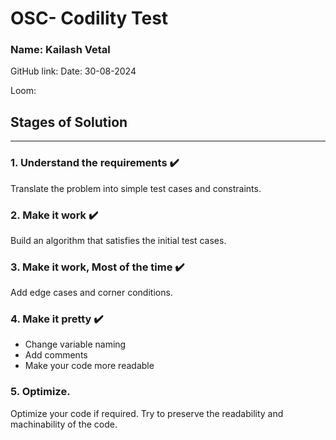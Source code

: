# OSC- Codility Test


### Name: Kailash Vetal

GitHub link:
Date: 30-08-2024


Loom: 

## Stages of Solution

---

### 1. Understand the requirements ✔️
Translate the problem into simple test cases and constraints.

### 2. Make it work ✔️
Build an algorithm that satisfies the initial test cases.

### 3. Make it work, Most of the time ✔️
Add edge cases and corner conditions.

### 4. Make it pretty ✔️
- Change variable naming 
- Add comments
- Make your code more readable

### 5. Optimize.
Optimize your code if required. Try to preserve the readability and machinability of the code.
